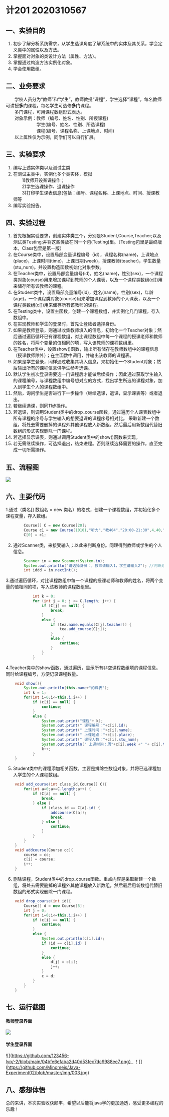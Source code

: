 # 计201 2020310567
## 一、实验目的
1. 初步了解分析系统需求，从学生选课角度了解系统中的实体及其关系，学会定义类中的属性以及方法。
2. 掌握面对对象的类设计方法（属性、方法）。
3. 掌握通过构造方法实例化对象。
4. 学会使用数组。
## 二、业务要求
&emsp;&emsp;学校人员分为“教师”和“学生”，教师教授“课程”，学生选择“课程”。每名教师可讲授**多门**课程，每名学生可选修**多门**课程。
<br>&emsp;&emsp;多门课程，可用课程数组形式表达。
<br>&emsp;&emsp;对象示例：教师（编号、姓名、性别、所授课程)
<br>&emsp;&emsp;&emsp;&emsp;&emsp;&emsp;&emsp;学生(编号、姓名、性别、所选课程)
<br>&emsp;&emsp;&emsp;&emsp;&emsp;&emsp;&emsp;课程(编号、课程名称、上课地点、时间)
<br>&emsp;&emsp;以上属性仅为示例，同学们可以自行扩展。
## 三、实验要求
1. 编写上述实体类以及测试主类
2. 在测试主类中，实例化多个类实体，模拟
   <br>&emsp;&emsp;1)教师开设某课操作；
   <br>&emsp;&emsp;2)学生选课操作、退课操作
   <br>&emsp;&emsp;3)打印学生课表信息(包括：编号、课程名称、上课地点、时间、授课教师等
3. 编写实验报告。
## 四、实验过程
1. 首先根据实验要求，创建实体类三个，分别是Student,Course,Teacher;以及测试类Testing;并将这些类放在同一个包(Testing)里。（Testing包里是最终版本，Class包里是第一版）
2. 在Course类中，设置局部变量课程编号（id），课程名称(name)，上课地点(place)，上课时间(time)，上课日期(week)，授课教师(teacher)，学生数量(stu_num)。并设置构造函数初始化对象参数。
3. 在Teacher类中，设置局部变量编号(id)，姓名(name)，性别(sex)，一个课程类对象(course)用来增加课程到教师的个人课表，以及一个课程类数组(c[])用来储存所有该教师的课程。
4. 在Student类中，设置局部变量编号(id)，姓名(name)，性别(sex)，年龄(age)，一个课程类对象(course)用来增加课程到教师的个人课表，以及一个课程类数组(c[])用来储存所有该教师的课程。
5. 在Testing类中，设置主函数，创建一个课程数组，并实例化几门课程，存入数组中。
6. 在实现教师和学生的登录时，首先让登陆者选择身份。
7. 如果是教师登录，则通过收集教师填入的信息，初始化一个Teacher对象；然后通过遍历循环已有课程数组，对比课程数组中每一个课程的授课老师和教师的姓名，将两个变量的值相同的项，写入该教师的课程数组里。
8. 在Teacher类中，设置show()函数，输出所有储存在教师数组中的课程信息（授课教师除外）；在主函数中调用，并输出该教师的课程表。
9. 如果是学生登录，同样通过收集其填入信息，来初始化一个Student对象；然后输出所有的课程信息供学生参考选课。
10. 默认学生初次登录需要选一门课程后才能做后续操作；因此通过获取学生输入的课程编号，与课程数组中编号想对应的方式，找出学生所选的课程对象，加入到学生个人的课程数组中。
11. 然后，询问学生是否进行下一步操作（继续选课，退课，显示课表等）或者退出。
12. 若继续选课，则同11步操作。
13. 若退课，则调用Student类中的drop_course函数，通过遍历个人课表数组中所有课程的序号与学生输入的想要退课的课程序号相对比。
采取新建一个数组，将处去需要删掉的课程外其他课程放入新数组，然后最后用新数组代替旧数组的形式实现删除一门课程。
14. 若选择显示课表，则通过调用Student类中的show()函数来实现。
15. 若无需继续操作，可选择退出，结束进程。否则继续选择需要的操作，直至完成一切所需操作。
## 五、流程图
![](https://github.com/Minomeis/Java-Experiment02/blob/master/img/liucheng.png)
## 六、主要代码
1.通过（类名[] 数组名 = new 类名）的格式，创建一个课程数组，并初始化多个课程变量，存入数组。
```java
        Course[] C = new Course[20];
        Course c1 = new Course(10101,"听力","教404","20:00-21:30",4,40,"Jsaon");
        C[0] = c1;
```
2. 通过Scanner类，来接受输入；以此来判断身份。同理得到教师或学生的个人信息。
```java
        Scanner in = new Scanner(System.in);
        System.out.println("请选择身份：，教师请输入1，学生请输入2"); //判断身份
        int iddd = in.nextInt();
```
3.通过遍历循环，对比课程数组中每一个课程的授课老师和教师的姓名，将两个变量的值相同的项，写入该教师的课程数组里。
```java
            int k = 0;
            for (int j = 0; j <= C.length; j++) {
                if (C[j] == null) {
                    break;
                }
                else {
                    if (tea.name.equals(C[j].teacher)) {
                        tea.add_course(C[j]);
                    }
                    else {
                        continue;
                    }
                }
            }
```
4.Teacher类中的show函数，通过遍历，显示所有非空课程数组项的课程信息。同时给课程编号，方便记录课程数量。
```java
    void show(){
        System.out.println(this.name+"的课表");
        int k = 1;
        for(int i=0;i<=this.i;i++) {
            if (c[i] == null) {
                continue;
            }
            else {
                System.out.print("课程"+ k);
                System.out.print(" 课程编号："+c[i].id);
                System.out.print(" 上课时间："+c[i].name);
                System.out.print(" 上课地点："+c[i].place);
                System.out.print(" 课程人数："+c[i].stu_num);
                System.out.println(" 上课时间：周"+c[i].week +" "+ c[i].time);
                k++;
            }
    }
```
5. Student类中的课程添加相关函数。主要是排除空数组对象，并将已选课程加入学生的个人课程数组。
```java
    void add_course(int class_id,Course[] C){
        for(int a=0;a<=C.length;a++) {
            if (C[a] == null) {
                break;
            } else {
                if (class_id == C[a].id) {
                    addcourse(C[a]);
                    break;
                } else {
                    continue;
                }
            }
        }
    }
    void addcourse(Course cc){
        course = cc;
        c[i] = course;
        i++;
    }
```
6. 删除课程，Student类中的drop_course函数。重点内容是采取新建一个数组，将处去需要删掉的课程外其他课程放入新数组，然后最后用新数组代替旧数组的形式实现删除一门课程。
```java
    void drop_course(int id){
        Course[] d = new Course[5];
        int j = 0;
        for(int i=0;i<=this.i;i++) {
            if (c[i] == null) {
                continue;
            }
            else {
                System.out.println(c[i].id);
                if (id == c[i].id) {
                    continue;
                }
                else {
                    d[j] = c[i];
                    j++;
                }
                c = d;
            }
        }
    }
```
## 七、运行截图
#### 教师登录界面
![](https://github.com/Minomeis/Java-Experiment02/blob/master/img/001.jpg)
#### 学生登录界面
![](https://github.com/123456-lyp/-2/blob/main/04bfe6efaba2d40d53fec7dc9988ee7.png）
！[] (https://github.com/Minomeis/Java-Experiment02/blob/master/img/003.jpg)
## 八、感想体悟
总的来讲，本次实验收获颇丰，希望以后能将java学的更加通透，感受更多编程的乐趣！
